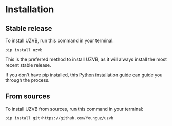# Installation

## Stable release

To install UZVB, run this command in your terminal:

```
pip install uzvb
```

This is the preferred method to install UZVB, as it will always install the most recent stable release.

If you don't have [pip](https://pip.pypa.io) installed, this [Python installation guide](http://docs.python-guide.org/en/latest/starting/installation/) can guide you through the process.

## From sources

To install UZVB from sources, run this command in your terminal:

```
pip install git+https://github.com/Younguz/uzvb
```
